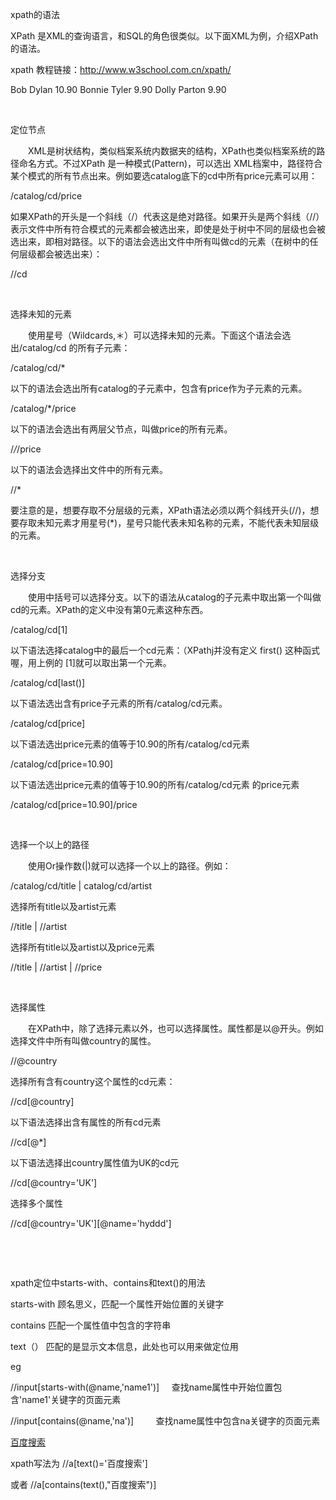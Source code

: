 xpath的语法

XPath 是XML的查询语言，和SQL的角色很类似。以下面XML为例，介绍XPath 的语法。

xpath 教程链接：http://www.w3school.com.cn/xpath/



<?xml version="1.0" encoding="ISO-8859-1"?>
<catalog>
   <cd country="USA">
      <title>Empire Burlesque</title>
      <artist>Bob Dylan</artist>
      <price>10.90</price>
   </cd>
   <cd country="UK">
      <title>Hide your heart</title>
      <artist>Bonnie Tyler</artist>
      <price>9.90</price>
   </cd>
   <cd country="USA">
      <title>Greatest Hits</title>
      <artist>Dolly Parton</artist>
      <price>9.90</price>
   </cd>
</catalog>

 

定位节点

　　XML是树状结构，类似档案系统内数据夹的结构，XPath也类似档案系统的路径命名方式。不过XPath 是一种模式(Pattern)，可以选出 XML档案中，路径符合某个模式的所有节点出来。例如要选catalog底下的cd中所有price元素可以用：

/catalog/cd/price   

如果XPath的开头是一个斜线（/）代表这是绝对路径。如果开头是两个斜线（//）表示文件中所有符合模式的元素都会被选出来，即使是处于树中不同的层级也会被选出来，即相对路径。以下的语法会选出文件中所有叫做cd的元素（在树中的任何层级都会被选出来）：

//cd

 

选择未知的元素

　　使用星号（Wildcards,＊）可以选择未知的元素。下面这个语法会选出/catalog/cd 的所有子元素：

/catalog/cd/*

以下的语法会选出所有catalog的子元素中，包含有price作为子元素的元素。

/catalog/*/price

以下的语法会选出有两层父节点，叫做price的所有元素。

/*/*/price

以下的语法会选择出文件中的所有元素。

//*

要注意的是，想要存取不分层级的元素，XPath语法必须以两个斜线开头(//)，想要存取未知元素才用星号(*)，星号只能代表未知名称的元素，不能代表未知层级的元素。

 

选择分支

　　使用中括号可以选择分支。以下的语法从catalog的子元素中取出第一个叫做cd的元素。XPath的定义中没有第0元素这种东西。

/catalog/cd[1]

以下语法选择catalog中的最后一个cd元素：（XPathj并没有定义 first() 这种函式喔，用上例的 [1]就可以取出第一个元素。

/catalog/cd[last()]

以下语法选出含有price子元素的所有/catalog/cd元素。

/catalog/cd[price]

以下语法选出price元素的值等于10.90的所有/catalog/cd元素

/catalog/cd[price=10.90]

以下语法选出price元素的值等于10.90的所有/catalog/cd元素 的price元素

/catalog/cd[price=10.90]/price

 

选择一个以上的路径

　　使用Or操作数(|)就可以选择一个以上的路径。例如：

/catalog/cd/title | catalog/cd/artist

选择所有title以及artist元素

//title | //artist

选择所有title以及artist以及price元素

//title | //artist | //price

 

选择属性

　　在XPath中，除了选择元素以外，也可以选择属性。属性都是以@开头。例如选择文件中所有叫做country的属性。

//@country

选择所有含有country这个属性的cd元素：

//cd[@country]

以下语法选择出含有属性的所有cd元素

//cd[@*]

以下语法选择出country属性值为UK的cd元

//cd[@country='UK']

选择多个属性

//cd[@country='UK'][@name='hyddd']

 

 

xpath定位中starts-with、contains和text()的用法

starts-with 顾名思义，匹配一个属性开始位置的关键字

contains 匹配一个属性值中包含的字符串

text（） 匹配的是显示文本信息，此处也可以用来做定位用

eg

//input[starts-with(@name,'name1')]     查找name属性中开始位置包含'name1'关键字的页面元素

//input[contains(@name,'na')]         查找name属性中包含na关键字的页面元素

<a href="http://www.baidu.com">百度搜索</a>

xpath写法为 //a[text()='百度搜索'] 

或者 //a[contains(text(),"百度搜索")]

